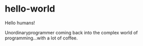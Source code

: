 # hello-world

Hello humans! 

Unordinaryprogrammer coming back into the complex world of programming...with a lot of coffee.
